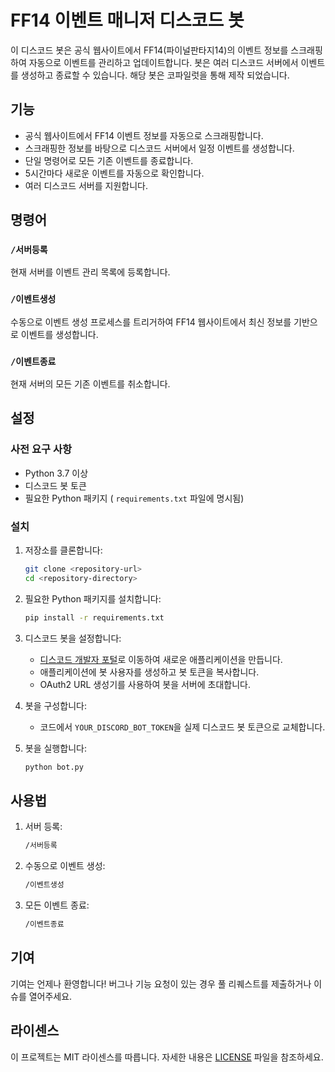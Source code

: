 # FF14 이벤트 매니저 디스코드 봇

이 디스코드 봇은 공식 웹사이트에서 FF14(파이널판타지14)의 이벤트 정보를 스크래핑하여 자동으로 이벤트를 관리하고 업데이트합니다. 봇은 여러 디스코드 서버에서 이벤트를 생성하고 종료할 수 있습니다. 해당 봇은 코파일럿을 통해 제작 되었습니다.

## 기능

- 공식 웹사이트에서 FF14 이벤트 정보를 자동으로 스크래핑합니다.
- 스크래핑한 정보를 바탕으로 디스코드 서버에서 일정 이벤트를 생성합니다.
- 단일 명령어로 모든 기존 이벤트를 종료합니다.
- 5시간마다 새로운 이벤트를 자동으로 확인합니다.
- 여러 디스코드 서버를 지원합니다.

## 명령어

### `/서버등록`

현재 서버를 이벤트 관리 목록에 등록합니다.

### `/이벤트생성`

수동으로 이벤트 생성 프로세스를 트리거하여 FF14 웹사이트에서 최신 정보를 기반으로 이벤트를 생성합니다.

### `/이벤트종료`

현재 서버의 모든 기존 이벤트를 취소합니다.

## 설정

### 사전 요구 사항

- Python 3.7 이상
- 디스코드 봇 토큰
- 필요한 Python 패키지 ( `requirements.txt` 파일에 명시됨)

### 설치

1. 저장소를 클론합니다:
    ```bash
    git clone <repository-url>
    cd <repository-directory>
    ```

2. 필요한 Python 패키지를 설치합니다:
    ```bash
    pip install -r requirements.txt
    ```

3. 디스코드 봇을 설정합니다:
    - [디스코드 개발자 포털](https://discord.com/developers/applications)로 이동하여 새로운 애플리케이션을 만듭니다.
    - 애플리케이션에 봇 사용자를 생성하고 봇 토큰을 복사합니다.
    - OAuth2 URL 생성기를 사용하여 봇을 서버에 초대합니다.

4. 봇을 구성합니다:
    - 코드에서 `YOUR_DISCORD_BOT_TOKEN`을 실제 디스코드 봇 토큰으로 교체합니다.

5. 봇을 실행합니다:
    ```bash
    python bot.py
    ```

## 사용법

1. 서버 등록:
    ```bash
    /서버등록
    ```

2. 수동으로 이벤트 생성:
    ```bash
    /이벤트생성
    ```

3. 모든 이벤트 종료:
    ```bash
    /이벤트종료
    ```

## 기여

기여는 언제나 환영합니다! 버그나 기능 요청이 있는 경우 풀 리퀘스트를 제출하거나 이슈를 열어주세요.

## 라이센스

이 프로젝트는 MIT 라이센스를 따릅니다. 자세한 내용은 [LICENSE](LICENSE) 파일을 참조하세요.
